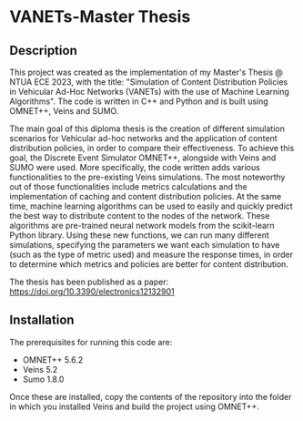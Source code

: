 # VANETs-Master Thesis

## Description 

This project was created as the implementation of my Master's Thesis @ NTUA ECE 2023, with the title:
"Simulation of Content Distribution Policies in Vehicular Ad-Hoc Networks (VANETs) with the use of Machine Learning Algorithms".
The code is written in C++ and Python and is built using OMNET++, Veins and SUMO.

The main goal of this diploma thesis is the creation of different simulation scenarios for Vehicular ad-hoc networks and the application of content distribution policies, 
in order to compare their effectiveness. To achieve this goal, the Discrete Event Simulator OMNET++, alongside with Veins and SUMO were used. 
More specifically, the code written adds various functionalities to the pre-existing Veins simulations. The most noteworthy out of those functionalities include 
metrics calculations and the implementation of caching and content distribution policies. At the same time, machine learning algorithms can be used to 
easily and quickly predict the best way to distribute content to the nodes of the network. These algorithms are pre-trained neural network models from the scikit-learn Python library.
Using these new functions, we can run many different simulations, specifying the parameters we want each simulation to have (such as the type of metric used) and measure the response times, 
in order to determine which metrics and policies are better for content distribution.

The thesis has been published as a paper: https://doi.org/10.3390/electronics12132901

## Installation

The prerequisites for running this code are:
- OMNET++ 5.6.2
- Veins 5.2
- Sumo 1.8.0

Once these are installed, copy the contents of the repository into the folder in which you installed Veins and build the project using OMNET++.
